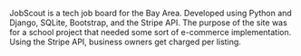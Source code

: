 JobScout is a tech job board for the Bay Area. Developed using Python and Django, SQLite, Bootstrap, and the Stripe API. The purpose of the site was for a school project that needed some sort of e-commerce implementation. Using the Stripe API, business owners get charged per listing.
